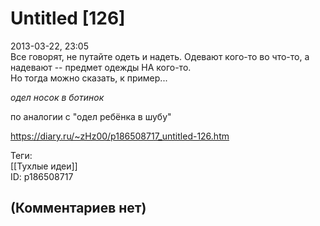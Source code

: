 Untitled [126]
==============

  
2013-03-22, 23:05  
 Все говорят, не путайте одеть и надеть. Одевают кого-то во что-то, а надевают -- предмет одежды НА кого-то.   
 Но тогда можно сказать, к пример...   
   
  *одел носок в ботинок*    
   
  по аналогии с "одел ребёнка в шубу"    
  
<https://diary.ru/~zHz00/p186508717_untitled-126.htm>  
  
Теги:  
[[Тухлые идеи]]  
ID: p186508717  


(Комментариев нет)
------------------